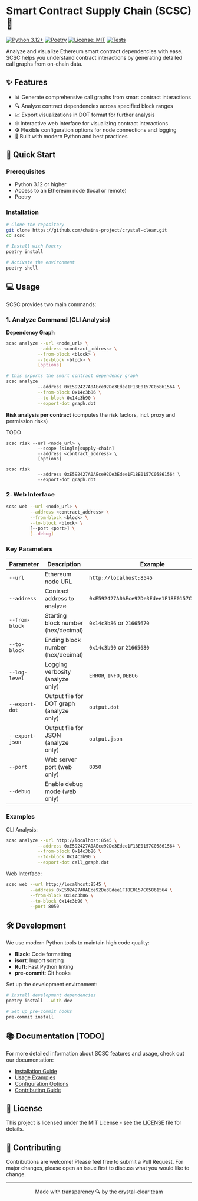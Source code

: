 # Smart Contract Supply Chain (SCSC) 🔗

[![Python 3.12+](https://img.shields.io/badge/python-3.12+-blue.svg)](https://www.python.org/downloads/)
[![Poetry](https://img.shields.io/badge/poetry-dependency%20manager-blue)](https://python-poetry.org/)
[![License: MIT](https://img.shields.io/badge/License-MIT-yellow.svg)](https://opensource.org/licenses/MIT)
[![Tests](https://img.shields.io/badge/Tests-passing-brightgreen.svg)](https://github.com/chains-project/crystal-clear/actions)

Analyze and visualize Ethereum smart contract dependencies with ease.
SCSC helps you understand contract interactions by generating detailed call graphs from on-chain data.

## ✨ Features

- 📊 Generate comprehensive call graphs from smart contract interactions
- 🔍 Analyze contract dependencies across specified block ranges
- 📈 Export visualizations in DOT format for further analysis
- 🌐 Interactive web interface for visualizing contract interactions
- ⚙️ Flexible configuration options for node connections and logging
- 🚀 Built with modern Python and best practices

## 🚀 Quick Start

### Prerequisites

- Python 3.12 or higher
- Access to an Ethereum node (local or remote)
- Poetry

### Installation

```bash
# Clone the repository
git clone https://github.com/chains-project/crystal-clear.git
cd scsc

# Install with Poetry
poetry install

# Activate the environment
poetry shell
```

## 💻 Usage

SCSC provides two main commands:

### 1. Analyze Command (CLI Analysis)

**Dependency Graph**
```bash
scsc analyze --url <node_url> \
            --address <contract_address> \
            --from-block <block> \
            --to-block <block> \
            [options]

# this exports the smart contract dependency graph
scsc analyze
            --address 0xE592427A0AEce92De3Edee1F18E0157C05861564 \
            --from-block 0x14c3b86 \
            --to-block 0x14c3b90 \
            --export-dot graph.dot
```

**Risk analysis per contract** (computes the risk factors, incl. proxy and permission risks)

TODO

```
scsc risk --url <node_url> \
            --scope [single|supply-chain]
            --address <contract_address> \
            [options]

scsc risk
            --address 0xE592427A0AEce92De3Edee1F18E0157C05861564 \
            --export-dot graph.dot
```


### 2. Web Interface

```bash
scsc web --url <node_url> \
         --address <contract_address> \
         --from-block <block> \
         --to-block <block> \
         [--port <port>] \
         [--debug]
```

### Key Parameters

| Parameter | Description | Example |
|-----------|-------------|---------|
| `--url` | Ethereum node URL | `http://localhost:8545` |
| `--address` | Contract address to analyze | `0xE592427A0AEce92De3Edee1F18E0157C05861564` |
| `--from-block` | Starting block number (hex/decimal) | `0x14c3b86` or `21665670` |
| `--to-block` | Ending block number (hex/decimal) | `0x14c3b90` or `21665680` |
| `--log-level` | Logging verbosity (analyze only) | `ERROR`, `INFO`, `DEBUG` |
| `--export-dot` | Output file for DOT graph (analyze only) | `output.dot` |
| `--export-json` | Output file for JSON (analyze only) | `output.json` |
| `--port` | Web server port (web only) | `8050` |
| `--debug` | Enable debug mode (web only) | |

### Examples

CLI Analysis:
```bash
scsc analyze --url http://localhost:8545 \
            --address 0xE592427A0AEce92De3Edee1F18E0157C05861564 \
            --from-block 0x14c3b86 \
            --to-block 0x14c3b90 \
            --export-dot call_graph.dot
```

Web Interface:
```bash
scsc web --url http://localhost:8545 \
         --address 0xE592427A0AEce92De3Edee1F18E0157C05861564 \
         --from-block 0x14c3b86 \
         --to-block 0x14c3b90 \
         --port 8050
```

## 🛠️ Development

We use modern Python tools to maintain high code quality:

- **Black**: Code formatting
- **isort**: Import sorting
- **Ruff**: Fast Python linting
- **pre-commit**: Git hooks

Set up the development environment:

```bash
# Install development dependencies
poetry install --with dev

# Set up pre-commit hooks
pre-commit install
```

## 📚 Documentation [TODO]

For more detailed information about SCSC features and usage, check out our documentation:

- [Installation Guide](docs/installation.md)
- [Usage Examples](docs/examples.md)
- [Configuration Options](docs/configuration.md)
- [Contributing Guide](CONTRIBUTING.md)

## 📄 License

This project is licensed under the MIT License - see the [LICENSE](LICENSE) file for details.

## 🤝 Contributing

Contributions are welcome! Please feel free to submit a Pull Request. For major changes, please open an issue first to discuss what you would like to change.

---

<div align="center">
Made with transparency 🔍 by the crystal-clear team
</div>
